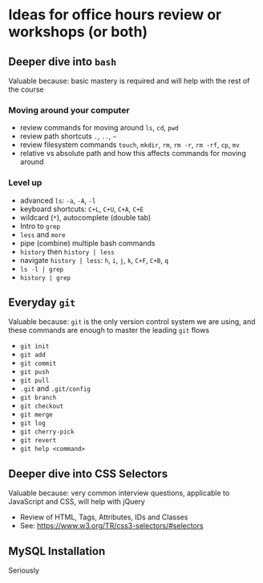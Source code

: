 # Ideas for office hours review or workshops (or both)

## Deeper dive into `bash`
Valuable because: basic mastery is required and will help with the rest of the course
### Moving around your computer
* review commands for moving around `ls`, `cd`, `pwd`
* review path shortcuts `.`, `..`, `~`
* review filesystem commands `touch`, `mkdir`, `rm`, `rm -r`, `rm -rf`, `cp`, `mv`
* relative vs absolute path and how this affects commands for moving around

### Level up
* advanced `ls`: `-a`, `-A`, `-l`
* keyboard shortcuts: `C+L`, `C+U`, `C+A`, `C+E`
* wildcard (`*`), autocomplete (double tab)
* Intro to `grep`
* `less` and `more`
* pipe (combine) multiple bash commands
* `history` then `history | less`
* navigate `history | less`: `h`, `i`, `j`, `k`, `C+F`, `C+B`, `q`
* `ls -l | grep`
* `history | grep`

## Everyday `git`
Valuable because: `git` is the only version control system we are using, and these commands are
enough to master the leading `git` flows
* `git init`
* `git add`
* `git commit`
* `git push`
* `git pull`
* `.git` and `.git/config`
* `git branch`
* `git checkout`
* `git merge`
* `git log`
* `git cherry-pick`
* `git revert`
* `git help <command>`

## Deeper dive into CSS Selectors
Valuable because: very common interview questions, applicable to JavaScript and CSS, will help with jQuery
* Review of HTML, Tags, Attributes, IDs and Classes
* See: https://www.w3.org/TR/css3-selectors/#selectors

## MySQL Installation
Seriously
